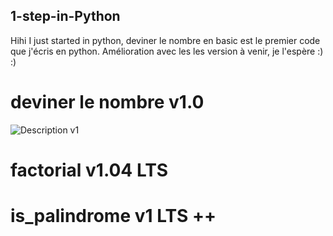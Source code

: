 ## 1-step-in-Python
Hihi I just started in python, deviner le nombre en basic est le premier code que j'écris en python. Amélioration avec les  les version à venir, je l'espère :) :)

# deviner le nombre v1.0
![Description v1](https://github.com/evanoMarkez/1-step-in-Python/blob/main/Capture-v1.png)

# factorial v1.04 LTS
# is_palindrome v1 LTS ++
